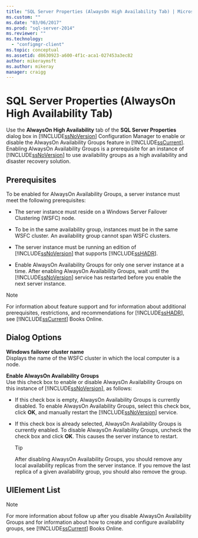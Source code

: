 ```yaml
---
title: "SQL Server Properties (AlwaysOn High Availability Tab) | Microsoft Docs"
ms.custom: ""
ms.date: "03/06/2017"
ms.prod: "sql-server-2014"
ms.reviewer: ""
ms.technology: 
  - "configmgr-client"
ms.topic: conceptual
ms.assetid: d8630923-a600-4f1c-aca1-027453a3ec82
author: mikeraymsft
ms.author: mikeray
manager: craigg
---
```

# SQL Server Properties (AlwaysOn High Availability Tab)
  Use the **AlwaysOn High Availability** tab of the **SQL Server Properties** dialog box in [!INCLUDE[ssNoVersion](../../includes/ssnoversion-md.md)] Configuration Manager to enable or disable the AlwaysOn Availability Groups feature in [!INCLUDE[ssCurrent](../../includes/sscurrent-md.md)]. Enabling AlwaysOn Availability Groups is a prerequisite for an instance of [!INCLUDE[ssNoVersion](../../includes/ssnoversion-md.md)] to use availability groups as a high availability and disaster recovery solution.  
  
##  <a name="Prerequisites"></a> Prerequisites  
 To be enabled for AlwaysOn Availability Groups, a server instance must meet the following prerequisites:  
  
-   The server instance must reside on a Windows Server Failover Clustering (WSFC) node.  
  
-   To be in the same availability group, instances must be in the same WSFC cluster. An availability group cannot span WSFC clusters.  
  
-   The server instance must be running an edition of [!INCLUDE[ssNoVersion](../../includes/ssnoversion-md.md)] that supports [!INCLUDE[ssHADR](../../includes/sshadr-md.md)].  
  
-   Enable AlwaysOn Availability Groups for only one server instance at a time. After enabling AlwaysOn Availability Groups, wait until the [!INCLUDE[ssNoVersion](../../includes/ssnoversion-md.md)] service has restarted before you enable the next server instance.  
  
> [!NOTE]  
>  For information about feature support and for information about additional prerequisites, restrictions, and recommendations for [!INCLUDE[ssHADR](../../includes/sshadr-md.md)], see [!INCLUDE[ssCurrent](../../includes/sscurrent-md.md)] Books Online.  
  
## Dialog Options  
 **Windows failover cluster name**  
 Displays the name of the WSFC cluster in which the local computer is a node.  
  
 **Enable AlwaysOn Availability Groups**  
 Use this check box to enable or disable AlwaysOn Availability Groups on this instance of [!INCLUDE[ssNoVersion](../../includes/ssnoversion-md.md)], as follows:  
  
-   If this check box is empty, AlwaysOn Availability Groups is currently disabled. To enable AlwaysOn Availability Groups, select this check box, click **OK**, and manually restart the [!INCLUDE[ssNoVersion](../../includes/ssnoversion-md.md)] service.  
  
-   If this check box is already selected, AlwaysOn Availability Groups is currently enabled. To disable AlwaysOn Availability Groups, uncheck the check box and click **OK**. This causes the server instance to restart.  
  
    > [!TIP]  
    >  After disabling AlwaysOn Availability Groups, you should remove any local availability replicas from the server instance. If you remove the last replica of a given availability group, you should also remove the group.  
  
## UIElement List  
  
> [!NOTE]  
>  For more information about follow up after you disable AlwaysOn Availability Groups and for information about how to create and configure availability groups, see [!INCLUDE[ssCurrent](../../includes/sscurrent-md.md)] Books Online.  
  
  
